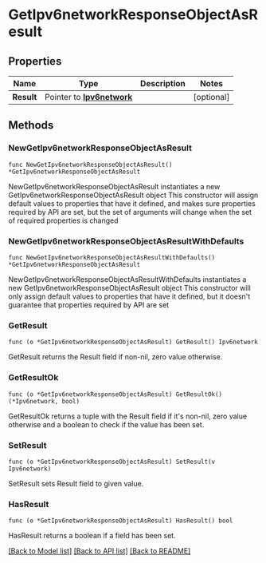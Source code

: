 # GetIpv6networkResponseObjectAsResult

## Properties

Name | Type | Description | Notes
------------ | ------------- | ------------- | -------------
**Result** | Pointer to [**Ipv6network**](Ipv6network.md) |  | [optional] 

## Methods

### NewGetIpv6networkResponseObjectAsResult

`func NewGetIpv6networkResponseObjectAsResult() *GetIpv6networkResponseObjectAsResult`

NewGetIpv6networkResponseObjectAsResult instantiates a new GetIpv6networkResponseObjectAsResult object
This constructor will assign default values to properties that have it defined,
and makes sure properties required by API are set, but the set of arguments
will change when the set of required properties is changed

### NewGetIpv6networkResponseObjectAsResultWithDefaults

`func NewGetIpv6networkResponseObjectAsResultWithDefaults() *GetIpv6networkResponseObjectAsResult`

NewGetIpv6networkResponseObjectAsResultWithDefaults instantiates a new GetIpv6networkResponseObjectAsResult object
This constructor will only assign default values to properties that have it defined,
but it doesn't guarantee that properties required by API are set

### GetResult

`func (o *GetIpv6networkResponseObjectAsResult) GetResult() Ipv6network`

GetResult returns the Result field if non-nil, zero value otherwise.

### GetResultOk

`func (o *GetIpv6networkResponseObjectAsResult) GetResultOk() (*Ipv6network, bool)`

GetResultOk returns a tuple with the Result field if it's non-nil, zero value otherwise
and a boolean to check if the value has been set.

### SetResult

`func (o *GetIpv6networkResponseObjectAsResult) SetResult(v Ipv6network)`

SetResult sets Result field to given value.

### HasResult

`func (o *GetIpv6networkResponseObjectAsResult) HasResult() bool`

HasResult returns a boolean if a field has been set.


[[Back to Model list]](../README.md#documentation-for-models) [[Back to API list]](../README.md#documentation-for-api-endpoints) [[Back to README]](../README.md)



